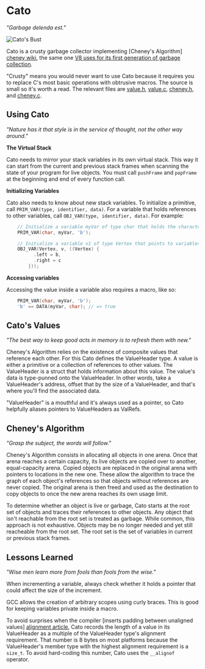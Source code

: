 # Cato

*"Garbage delenda est."*

![Cato's Bust](https://classconnection.s3.amazonaws.com/801/flashcards/363801/jpg/cato1364004919780.jpg)

Cato is a crusty garbage collector implementing [Cheney's Algorithm]
[cheney wiki], the same one [V8 uses for its first generation of garbage
collection][jay conrod post].

"Crusty" means you would never want to use Cato because it requires you to
replace C's most basic operations with obtrusive macros. The source is small so
it's worth a read. The relevant files are [value.h], [value.c], [cheney.h], and
[cheney.c][cheney.c].

[cheney wiki]: http://en.wikipedia.org/wiki/Cheney's_algorithm
[jay conrod post]: http://jayconrod.com/posts/55/a-tour-of-v8-garbage-collection

[value.h]: src/value.h
[value.c]: src/value.c
[cheney.h]: src/cheney.h
[cheney.c]: src/cheney.c

## Using Cato

*"Νature has it that style is in the service of thought, not the other way
around."*


**The Virtual Stack**

Cato needs to mirror your stack variables in its own virtual stack. This way it
can start from the current and previous stack frames when scanning the state of
your program for live objects. You must call `pushFrame` and `popFrame` at the
beginning and end of every function call.

**Initializing Variables**

Cato also needs to know about new stack variables. To initialize a primitive,
call `PRIM_VAR(type, identifier, data)`.  For a variable that holds references
to other variables, call `OBJ_VAR(type, identifier, data)`. For example:

```c
    // Initialize a variable myVar of type char that holds the character 'b'
    PRIM_VAR(char, myVar, 'b');

    // Initialize a variable v1 of type Vertex that points to variables v2 and v3.
    OBJ_VAR(Vertex, v, ((Vertex) {
          .left = b,
          .right = c
        }));
```

**Accessing variables**

Accessing the value inside a variable also requires a macro, like so:

```c
    PRIM_VAR(char, myVar, 'b');
    'b' == DATA(myVar, char); // => true
```

## Cato's Values

*"The best way to keep good acts in memory is to refresh them with new."*

Cheney's Algorithm relies on the existence of composite values that reference
each other. For this Cato defines the ValueHeader type. A value is either a
primitive or a collection of references to other values. The ValueHeader is a
struct that holds information about this value. The value's data is type-punned
onto the ValueHeader. In other words, take a ValueHeader's address, offset that
by the size of a ValueHeader, and that's where you'll find the associated data.

"ValueHeader" is a mouthful and it's always used as a pointer, so Cato
helpfully aliases pointers to ValueHeaders as ValRefs.

## Cheney's Algorithm

*"Grasp the subject, the words will follow."*

Cheney's Algorithm consists in allocating all objects in one arena. Once that
arena reaches a certain capacity, its live objects are copied over to another,
equal-capacity arena. Copied objects are replaced in the original arena with
pointers to locations in the new one. These allow the algorithm to trace the
graph of each object's references so that objects without references are never
copied. The original arena is then freed and used as the destination to copy
objects to once the new arena reaches its own usage limit.

To determine whether an object is live or garbage, Cato starts at the root set
of objects and traces their references to other objects. Any object that isn't
reachable from the root set is treated as garbage. While common, this approach
is not exhaustive. Objects may be no longer needed and yet still reacheable
from the root set. The root set is the set of variables in current or previous
stack frames.

## Lessons Learned

*"Wise men learn more from fools than fools from the wise."*

When incrementing a variable, always check whether it holds a pointer that
could affect the size of the increment.

GCC allows the creation of arbitrary scopes using curly braces. This is good
for keeping variables private inside a macro.

To avoid surprises when the compiler [inserts padding between unaligned values]
[alignment article], Cato records the length of a value in its ValueHeader as a
multiple of the ValueHeader type's alignment requirement. That number is 8
bytes on most platforms because the ValueHeader's member type with the highest
alignment requirement is a `size_t`. To avoid hard-coding this number, Cato
uses the `__alignof` operator.

[alignment article]: http://www.catb.org/esr/structure-packing/

